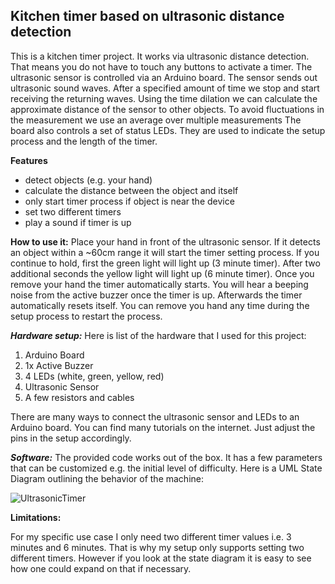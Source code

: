 ## Kitchen timer based on ultrasonic distance detection
This is a kitchen timer project. It works via ultrasonic distance detection. That means you do not have to touch any buttons to activate a timer. The ultrasonic sensor is controlled via an Arduino board.
The sensor sends out ultrasonic sound waves. After a specified amount of time we stop and start receiving the returning waves. Using the time dilation we can calculate the approximate distance of the sensor to other objects. To avoid fluctuations in the measurement we use an average over multiple measurements
The board also controls a set of status LEDs. They are used to indicate the setup process and the length of the timer.

**Features**
- detect objects (e.g. your hand)
- calculate the distance between the object and itself
- only start timer process if object is near the device
- set two different timers
- play a sound if timer is up


**How to use it:**
Place your hand in front of the ultrasonic sensor. If it detects an object within a ~60cm range it will start the timer setting process. If you continue to hold, first the green light will light up (3 minute timer). After two additional seconds the yellow light will light up (6 minute timer). Once you remove your hand the timer automatically starts. You will hear a beeping noise from the active buzzer once the timer is up. Afterwards the timer automatically resets itself. You can remove you hand any time during the setup process to restart the process.

***Hardware setup:***
Here is list of the hardware that I used for this project:
1. Arduino Board
2. 1x Active Buzzer
3. 4 LEDs (white, green, yellow, red)
4. Ultrasonic Sensor
5. A few resistors and cables

There are many ways to connect the ultrasonic sensor and LEDs to an Arduino board. You can find many tutorials on the internet. Just adjust the pins in the setup accordingly.

***Software:***
The provided code works out of the box. It has a few parameters that can be customized e.g. the initial level of difficulty.
Here is a UML State Diagram outlining the behavior of the machine:

![UltrasonicTimer](https://user-images.githubusercontent.com/42205689/148792329-b131071a-0048-4cc2-9d61-9d86d2fa24b5.png)

**Limitations:**

For my specific use case I only need two different timer values i.e. 3 minutes and 6 minutes. That is why my setup only supports setting two different timers. However if you look at the state diagram it is easy to see how one could expand on that if necessary.
